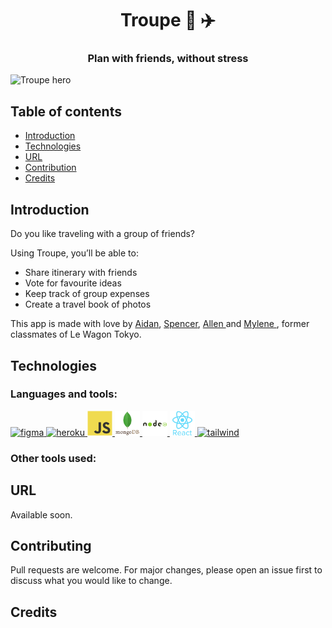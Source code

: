 <h1 align="center">Troupe 🧳  ✈️</h1>
<h3 align="center">Plan with friends, without stress</h3>

![Troupe hero](https://www.pngitem.com/pimgs/m/46-464735_under-construction-coming-soon-hd-png-download.png)

## Table of contents
* [Introduction](#introduction)
* [Technologies](#technologies)
* [URL](#url)
* [Contribution](#contributing)
* [Credits](#credits)

## Introduction
Do you like traveling with a group of friends?  


Using Troupe, you’ll be able to:
* Share itinerary with friends
* Vote for favourite ideas
* Keep track of group expenses
* Create a travel book of photos


This app is made with love by [Aidan](https://github.com/AidanFournier), [Spencer](https://github.com/Smattison0830), [Allen ](https://github.com/kochapas) and [Mylene ](https://github.com/Ren33000), former classmates of Le Wagon Tokyo.


## Technologies
<h3 align="left">Languages and tools:</h3>
<p align="left"> <a href="https://www.figma.com/" target="_blank" rel="noreferrer"> <img src="https://www.vectorlogo.zone/logos/figma/figma-icon.svg" alt="figma" width="40" height="40"/> </a> <a href="https://heroku.com" target="_blank" rel="noreferrer"> <img src="https://www.vectorlogo.zone/logos/heroku/heroku-icon.svg" alt="heroku" width="40" height="40"/> </a> <a href="https://developer.mozilla.org/en-US/docs/Web/JavaScript" target="_blank" rel="noreferrer"> <img src="https://raw.githubusercontent.com/devicons/devicon/master/icons/javascript/javascript-original.svg" alt="javascript" width="40" height="40"/> </a> <a href="https://www.mongodb.com/" target="_blank" rel="noreferrer"> <img src="https://raw.githubusercontent.com/devicons/devicon/master/icons/mongodb/mongodb-original-wordmark.svg" alt="mongodb" width="40" height="40"/> </a> <a href="https://nodejs.org" target="_blank" rel="noreferrer"> <img src="https://raw.githubusercontent.com/devicons/devicon/master/icons/nodejs/nodejs-original-wordmark.svg" alt="nodejs" width="40" height="40"/> </a> <a href="https://reactjs.org/" target="_blank" rel="noreferrer"> <img src="https://raw.githubusercontent.com/devicons/devicon/master/icons/react/react-original-wordmark.svg" alt="react" width="40" height="40"/> </a> <a href="https://tailwindcss.com/" target="_blank" rel="noreferrer"> <img src="https://www.vectorlogo.zone/logos/tailwindcss/tailwindcss-icon.svg" alt="tailwind" width="40" height="40"/> </a> </p>

<h3 align="left">Other tools used:</h3>
<!-- * [LINE Login](https://developers.line.biz/en/services/line-login/)
 -->


## URL
<!-- [Midorin's website](https://www.midorin.one/)  -->

Available soon.


## Contributing
Pull requests are welcome. For major changes, please open an issue first to discuss what you would like to change.

## Credits

